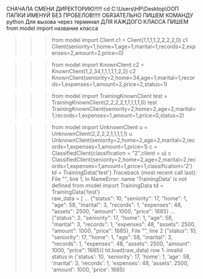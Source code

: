 СНАЧАЛА СМЕНИ ДИРЕКТОРИЮ!!!!!
cd C:\Users\HP\Desktop\ООП   ПАПКИ ИМЕНУЙ БЕЗ ПРОБЕЛОВ!!!!!
ОБЯЗАТЕЛЬНО ПИШЕМ КОМАНДУ python
Для вызова через терминал
ДЛЯ КАЖДОГО КЛАССА ПИШЕМ
from model import название класса

>>> from model import Client
>>> c1 = Client(1,1,1,1,2,2,2,2,0)
>>> c1
Client(seniority=1,home=1,age=1,marital=1,records=2,expenses=2,amount=2,price=0)


>>> from model import KnownClient
>>> c2 = KnownClient(1,2,34,1,1,1,1,1,2,2)
>>> c2
KnownClient(seniority=2,home=34,age=1,marital=1,records=1,expenses=1,amount=2,price=2,status=1)


>>> from model import TrainingKnownClient
>>> test = TrainingKnownClient(2,2,2,2,1,1,1,1,1,0)
>>> test
TrainingKnownClient(seniority=2,home=2,age=2,marital=1,records=1,expenses=1,amount=1,price=0,status=2)


>>> from model import UnknownClient
>>> u = UnknownClient(2,2,2,2,1,1,1,1,1)
>>> u
UnknownClient(seniority=2,home=2,age=2,marital=2,records=1,expenses=1,amount=1,price=1)
>>> c = ClassifiedClient(classification = "2",client = u)
>>> c
ClassifiedClient(seniority=2,home=2,age=2,marital=2,records=1,expenses=1,amount=1,price=1,classification='2')
>>> td = TrainingData('test')
Traceback (most recent call last):
  File "<stdin>", line 1, in <module>
NameError: name 'TrainingData' is not defined
>>> from model import TrainingData
>>> td = TrainingData('test')      
>>> raw_data = [
... {"status": 10, "seniority": 17, "home": 1, "age": 58, "marital": 3, "records": 1, "expenses": 48, "assets": 2500, "amount": 
1000, "price": 1685}
... {"status": 2, "seniority": 17, "home": 1, "age": 58, "marital": 3, "records": 1, "expenses": 48, "assets": 2500, "amount": 1000, "price": 1685},
  File "<stdin>", line 2
    {"status": 10, "seniority": 17, "home": 1, "age": 58, "marital": 3, "records": 1, "expenses": 48, "assets": 2500, "amount": 
1000, "price": 1685}]
>>> td.load(raw_data)
row 1: invalid status in {'status': 10, 'seniority': 17, 'home': 1, 'age': 58, 'marital': 3, 'records': 1, 'expenses': 48, 'assets': 2500, 'amount': 1000, 'price': 1685}
